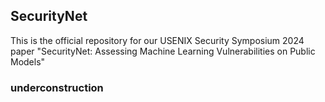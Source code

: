## SecurityNet
This is the official repository for our USENIX Security Symposium 2024 paper "SecurityNet: Assessing Machine Learning Vulnerabilities on Public Models"

### underconstruction
